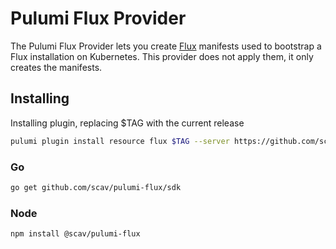 # Pulumi Flux Provider

The Pulumi Flux Provider lets you create [Flux](http://fluxcd.io/) manifests used to bootstrap a Flux installation on Kubernetes.
This provider does not apply them, it only creates the manifests.

## Installing

Installing plugin, replacing $TAG with the current release
```bash
pulumi plugin install resource flux $TAG --server https://github.com/scav/pulumi-flux/releases/download/$TAG/ 
```

### Go

```bash
go get github.com/scav/pulumi-flux/sdk 
```

### Node

```bash
npm install @scav/pulumi-flux
```